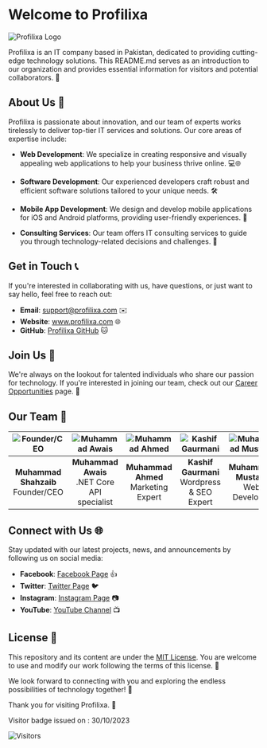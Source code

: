 # Welcome to Profilixa

![Profilixa Logo](https://profilixa.com/images/logo/profilixa-logo-small.png)

Profilixa is an IT company based in Pakistan, dedicated to providing cutting-edge technology solutions. This README.md serves as an introduction to our organization and provides essential information for visitors and potential collaborators. 👋

## About Us 💼

Profilixa is passionate about innovation, and our team of experts works tirelessly to deliver top-tier IT services and solutions. Our core areas of expertise include:

- **Web Development**: We specialize in creating responsive and visually appealing web applications to help your business thrive online. 💻🌐

- **Software Development**: Our experienced developers craft robust and efficient software solutions tailored to your unique needs. 🛠️

- **Mobile App Development**: We design and develop mobile applications for iOS and Android platforms, providing user-friendly experiences. 📱

- **Consulting Services**: Our team offers IT consulting services to guide you through technology-related decisions and challenges. 🤝


## Get in Touch 📞

If you're interested in collaborating with us, have questions, or just want to say hello, feel free to reach out:

- **Email**: <a href="mailto:support@profilixa.com" target="_blank">support@profilixa.com</a> ✉️
- **Website**: <a href="https://www.profilixa.com" target="_blank">www.profilixa.com</a> 🌐
- **GitHub**: <a href="https://github.com/profilixa" target="_blank">Profilixa GitHub</a> 🐱

## Join Us 🚀

We're always on the lookout for talented individuals who share our passion for technology. If you're interested in joining our team, check out our [Career Opportunities](link_to_career_opportunities.md) page. 🌟


## Our Team 👥

| ![Founder/CEO](https://avatars.githubusercontent.com/u/32793574?v=4) | ![Muhammad Awais](https://github.com/profilixa/.github/assets/32793574/b621aeae-721f-425e-8bbd-f1d7a9450873) | ![Muhammad Ahmed](https://github.com/profilixa/.github/assets/32793574/67c0172d-5722-42d2-90f1-bc0bf1475e5f) | ![Kashif Gaurmani](https://github.com/profilixa/.github/assets/32793574/9d0ab3fe-9c37-4f7a-bb88-c03e30b8ac6d) | ![Muhammad Mustafa](https://profilixa.com/images/team/placeholder.jpg) |
|:--:|:--:|:--:|:--:|:--:|
| **Muhammad Shahzaib**<br>Founder/CEO | **Muhammad Awais**<br>.NET Core API specialist | **Muhammad Ahmed**<br>Marketing Expert | **Kashif Gaurmani**<br>Wordpress & SEO Expert | **Muhammad Mustafa**<br>Web Developer |









## Connect with Us 🌐

Stay updated with our latest projects, news, and announcements by following us on social media:


- **Facebook**: <a href="https://www.facebook.com/profilixa" target="_blank">Facebook Page</a> 👍
- **Twitter**: <a href="https://twitter.com/profilixa" target="_blank">Twitter Page</a> 🐦
- **Instagram**: <a href="https://www.instagram.com/profilixa" target="_blank">Instagram Page</a> 📷
- **YouTube**: <a href="https://www.youtube.com/@profilixa" target="_blank">YouTube Channel</a> 📺

## License 📜

This repository and its content are under the [MIT License](link_to_license.md). You are welcome to use and modify our work following the terms of this license. 📄

We look forward to connecting with you and exploring the endless possibilities of technology together! 🚀

Thank you for visiting Profilixa. 🙌

Visitor badge issued on : 30/10/2023

![Visitors](https://api.visitorbadge.io/api/combined?path=https%3A%2F%2Fgithub.com%2Fprofilixa&countColor=%23263759&style=plastic&labelStyle=upper)

